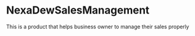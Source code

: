 # NexaDewSalesManagement
This is a product that helps business owner to manage their sales properly
